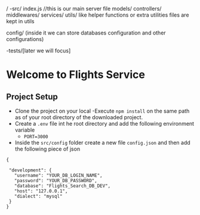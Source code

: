 /
   -src/
   index.js //this is our main server file
   models/
   controllers/
   middlewares/
   services/
   utils/ like helper functions or extra utilities files are kept in utils

   config/ (inside it we can store databases configuration and other configurations)

   -tests/[later we will focus]


 # Welcome to Flights Service
 ## Project Setup
 - Clone the project on your local
 -Execute `npm install` on the same path as of your root directory  of the downloaded project.
 - Create a `.env` file int he root directory and add the following environment variable 
     - `PORT=3000`
 - Inside the `src/config` folder create a new file `config.json` and then add the following piece of json

 ```
{
   
  "development": {
    "username": "YOUR_DB_LOGIN_NAME",
    "password": "YOUR_DB_PASSWORD",
    "database": "Flights_Search_DB_DEV",
    "host": "127.0.0.1",
    "dialect": "mysql"
  }
}
 ```

